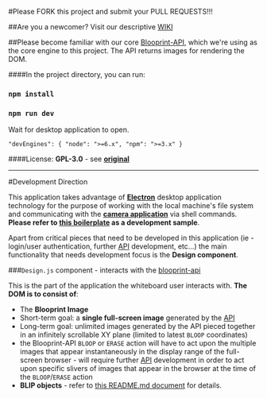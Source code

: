 #Please FORK this project and submit your PULL REQUESTS!!!

##Are you a newcomer? Visit our descriptive [WIKI](https://github.com/blooprint/blooprint.xyz/wiki)

##Please become familiar with our core [Blooprint-API](https://github.com/blooprint/blooprint-api), which we're using as the core engine to this project.  The API returns images for rendering the DOM.

####In the project directory, you can run:

### `npm install`	

### `npm run dev`

Wait for desktop application to open.

`
"devEngines": {
    "node": ">=6.x",
    "npm": ">=3.x"
}
`

####License: **GPL-3.0** - see [**original**](https://github.com/blooprint/blooprint-api/blob/master/LICENSE)
_________________________________________________

#Development Direction

This application takes advantage of **[Electron](http://electron.atom.io/)** desktop application technology for the purpose of working with the local machine's file system and communicating with the **[camera application](https://www.github.com/blooprint/blooprint-camera)** via shell commands.  **Please refer to [this boilerplate](https://github.com/chentsulin/electron-react-boilerplate) as a development sample**.

Apart from critical pieces that need to be developed in this application (ie - login/user authentication, further [API](https://github.com/blooprint/blooprint-api) development, etc...) the main functionality that needs development focus is the **Design component**.

###`Design.js` component - interacts with the [blooprint-api](https://github.com/blooprint/blooprint-api)

This is the part of the application the whiteboard user interacts with.  **The DOM is to consist of**:
- The **Blooprint Image**
 - Short-term goal:	a **single full-screen image** generated by the [API](https://github.com/blooprint/blooprint-api)
 - Long-term goal:	unlimited images generated by the API pieced together in an infinitely scrollable XY plane (limited to latest `BLOOP` coordinates)
  - the Blooprint-API `BLOOP` or `ERASE` action will have to act upon the multiple images that appear instantaneously in the display range of the full-screen browser - will require further [API](https://github.com/blooprint/blooprint-api) development in order to act upon specific slivers of images that appear in the browser at the time of the `BLOOP`/`ERASE` action
- **BLIP objects** - refer to [this README.md document](https://github.com/blooprint/blooprint-api/blob/master/README.md) for details.